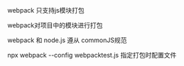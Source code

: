 webpack 只支持js模块打包

webpack对项目中的模块进行打包

webpack 和 node.js 遵从 commonJS规范

npx webpack --config webpacktest.js 指定打包时配置文件